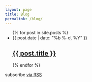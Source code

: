 ```yaml
---
layout: page
title: Blog
permalink: /blog/
---
```


<ul>
  {% for post in site.posts %}
    <li>
    	<span class="post-meta">{{ post.date | date: "%b %-d, %Y" }}</span>
      	<h2><a class="post-link" href="{{ post.url | prepend: site.baseurl }}">{{ post.title }}</a></h2>
    </li>
  {% endfor %}
</ul>


<p class="rss-subscribe">subscribe <a href="{{ "/feed.xml" | prepend: site.baseurl }}">via RSS</a></p>